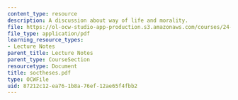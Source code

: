 ```yaml
---
content_type: resource
description: A discussion about way of life and morality.
file: https://ol-ocw-studio-app-production.s3.amazonaws.com/courses/24-200-ancient-philosophy-fall-2004/87212c12ea761b8a76ef12ae65f4fbb2_soctheses.pdf
file_type: application/pdf
learning_resource_types:
- Lecture Notes
parent_title: Lecture Notes
parent_type: CourseSection
resourcetype: Document
title: soctheses.pdf
type: OCWFile
uid: 87212c12-ea76-1b8a-76ef-12ae65f4fbb2
---
```

